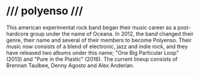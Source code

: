 /// polyenso ///
=================
This american experimental rock band began their music career as a post-hardcore group under the name of Oceana.
In 2012, the band changed their genre, their name and several of their members to become Polyenso. Their music now consists of a blend of electronic, jazz and indie rock, and they have released two albums under this name; "One Big Particular Loop" (2013) and "Pure in the Plastic" (2016). The current lineup consists of Brennan Taulbee, Denny Agosto and Alex Anderian.
